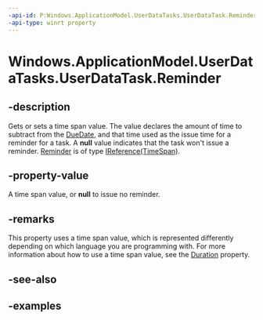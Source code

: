 ```yaml
---
-api-id: P:Windows.ApplicationModel.UserDataTasks.UserDataTask.Reminder
-api-type: winrt property
---
```


<!-- Property syntax.
public IReference<DateTime> Reminder { get;  set; }
-->

# Windows.ApplicationModel.UserDataTasks.UserDataTask.Reminder

## -description
Gets or sets a time span value. The value declares the amount of time to subtract from the [DueDate](userdatatask_duedate.md), and that time used as the issue time for a reminder for a task. A **null** value indicates that the task won't issue a reminder. [Reminder](userdatatask_reminder.md) is of type [IReference(TimeSpan)](../windows.foundation/ireference_1.md).

## -property-value
A time span value, or **null** to issue no reminder.

## -remarks
This property uses a time span value, which is represented differently depending on which language you are programming with. For more information about how to use a time span value, see the [Duration](../windows.applicationmodel.appointments/appointment_duration.md) property.

## -see-also

## -examples
